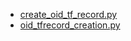 
- [create_oid_tf_record.py](attachments\94d16b64.py)
- [oid_tfrecord_creation.py](attachments\017a0fea.py)
